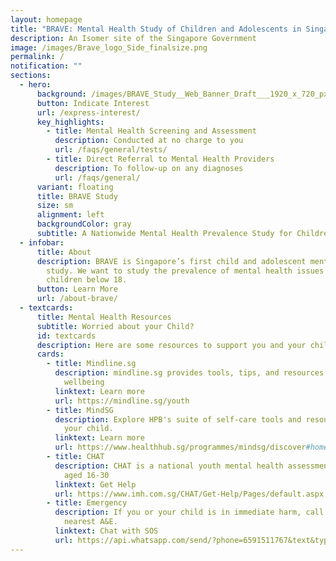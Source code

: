 ```yaml
---
layout: homepage
title: "BRAVE: Mental Health Study of Children and Adolescents in Singapore"
description: An Isomer site of the Singapore Government
image: /images/Brave_logo_Side_finalsize.png
permalink: /
notification: ""
sections:
  - hero:
      background: /images/BRAVE_Study__Web_Banner_Draft___1920_x_720_px___1920_x_920_px___1920_x_1120_px_.png
      button: Indicate Interest
      url: /express-interest/
      key_highlights:
        - title: Mental Health Screening and Assessment
          description: Conducted at no charge to you
          url: /faqs/general/tests/
        - title: Direct Referral to Mental Health Providers
          description: To follow-up on any diagnoses
          url: /faqs/general/
      variant: floating
      title: BRAVE Study
      size: sm
      alignment: left
      backgroundColor: gray
      subtitle: A Nationwide Mental Health Prevalence Study for Children under 18
  - infobar:
      title: About
      description: BRAVE is Singapore’s first child and adolescent mental health
        study. We want to study the prevalence of mental health issues in
        children below 18.
      button: Learn More
      url: /about-brave/
  - textcards:
      title: Mental Health Resources
      subtitle: Worried about your Child?
      id: textcards
      description: Here are some resources to support you and your child
      cards:
        - title: Mindline.sg
          description: mindline.sg provides tools, tips, and resources to manage one's
            wellbeing
          linktext: Learn more
          url: https://mindline.sg/youth
        - title: MindSG
          description: Explore HPB's suite of self-care tools and resources for you and
            your child.
          linktext: Learn more
          url: https://www.healthhub.sg/programmes/mindsg/discover#home
        - title: CHAT
          description: CHAT is a national youth mental health assessment service for youth
            aged 16-30
          linktext: Get Help
          url: https://www.imh.com.sg/CHAT/Get-Help/Pages/default.aspx
        - title: Emergency
          description: If you or your child is in immediate harm, call 995 or go to the
            nearest A&E.
          linktext: Chat with SOS
          url: https://api.whatsapp.com/send/?phone=6591511767&text&type=phone_number&app_absent=0
---
```

